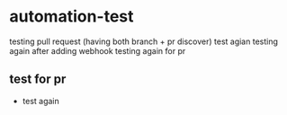 # automation-test
testing pull request (having both branch + pr discover)
test agian
testing again after adding webhook
testing again for pr
## test for pr
 - test again
